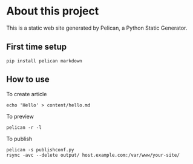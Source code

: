 # About this project

This is a static web site generated by Pelican, a Python Static Generator.

## First time setup

	pip install pelican markdown

## How to use

To create article
	
	echo 'Hello' > content/hello.md

To preview

	pelican -r -l

To publish

	pelican -s publishconf.py
	rsync -avc --delete output/ host.example.com:/var/www/your-site/
	